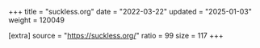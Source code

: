 +++
title = "suckless.org"
date = "2022-03-22"
updated = "2025-01-03"
weight = 120049

[extra]
source = "https://suckless.org/"
ratio = 99
size = 117
+++
